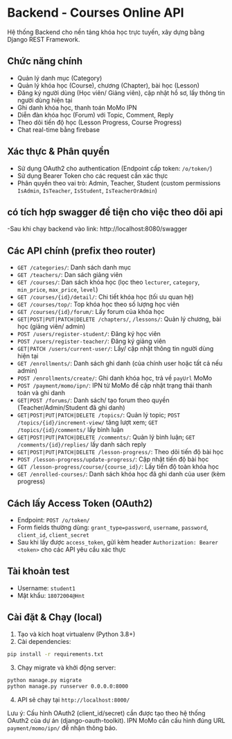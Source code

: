 # Backend - Courses Online API

Hệ thống Backend cho nền tảng khóa học trực tuyến, xây dựng bằng Django REST Framework.

## Chức năng chính
- Quản lý danh mục (Category)
- Quản lý khóa học (Course), chương (Chapter), bài học (Lesson)
- Đăng ký người dùng (Học viên/ Giảng viên), cập nhật hồ sơ, lấy thông tin người dùng hiện tại
- Ghi danh khóa học, thanh toán MoMo IPN
- Diễn đàn khóa học (Forum) với Topic, Comment, Reply
- Theo dõi tiến độ học (Lesson Progress, Course Progress)
- Chat real-time bằng firebase

## Xác thực & Phân quyền
- Sử dụng OAuth2 cho authentication (Endpoint cấp token: `/o/token/`)
- Sử dụng Bearer Token cho các request cần xác thực
- Phân quyền theo vai trò: Admin, Teacher, Student (custom permissions `IsAdmin`, `IsTeacher`, `IsStudent`, `IsTeacherOrAdmin`)

## có tích hợp swagger để tiện cho việc theo dõi api
-Sau khi chạy backend vào link: http://localhost:8080/swagger

## Các API chính (prefix theo router)
- `GET /categories/`: Danh sách danh mục
- `GET /teachers/`: Dan sách giảng viên
- `GET /courses/`: Dan sách khóa học (lọc theo `lecturer`, `category`, `min_price`, `max_price`, `level`)
- `GET /courses/{id}/detail/`: Chi tiết khóa học (tối ưu quan hệ)
- `GET /courses/top/`: Top khóa học theo số lượng học viên
- `GET /courses/{id}/forum/`: Lấy forum của khóa học
- `GET|POST|PUT|PATCH|DELETE /chapters/`, `/lessons/`: Quản lý chương, bài học (giảng viên/ admin)
- `POST /users/register-student/`: Đăng ký học viên
- `POST /users/register-teacher/`: Đăng ký giảng viên
- `GET|PATCH /users/current-user/`: Lấy/ cập nhật thông tin người dùng hiện tại
- `GET /enrollments/`: Danh sách ghi danh (của chính user hoặc tất cả nếu admin)
- `POST /enrollments/create/`: Ghi danh khóa học, trả về `payUrl` MoMo
- `POST /payment/momo/ipn/`: IPN từ MoMo để cập nhật trạng thái thanh toán và ghi danh
- `GET|POST /forums/`: Danh sách/ tạo forum theo quyền (Teacher/Admin/Student đã ghi danh)
- `GET|POST|PUT|PATCH|DELETE /topics/`: Quản lý topic; `POST /topics/{id}/increment-view/` tăng lượt xem; `GET /topics/{id}/comments/` lấy bình luận
- `GET|POST|PUT|PATCH|DELETE /comments/`: Quản lý bình luận; `GET /comments/{id}/replies/` lấy danh sách reply
- `GET|POST|PUT|PATCH|DELETE /lesson-progress/`: Theo dõi tiến độ bài học
- `POST /lesson-progress/update-progress/`: Cập nhật tiến độ bài học
- `GET /lesson-progress/course/{course_id}/`: Lấy tiến độ toàn khóa học
- `GET /enrolled-courses/`: Danh sách khóa học đã ghi danh của user (kèm progress)

## Cách lấy Access Token (OAuth2)
- Endpoint: `POST /o/token/`
- Form fields thường dùng: `grant_type=password`, `username`, `password`, `client_id`, `client_secret`
- Sau khi lấy được `access_token`, gửi kèm header `Authorization: Bearer <token>` cho các API yêu cầu xác thực

## Tài khoản test
- Username: `student1`
- Mật khẩu: `18072004@Hnt`

## Cài đặt & Chạy (local)
1) Tạo và kích hoạt virtualenv (Python 3.8+)
2) Cài dependencies:
```bash
pip install -r requirements.txt
```
3) Chạy migrate và khởi động server:
```bash
python manage.py migrate
python manage.py runserver 0.0.0.0:8000
```
4) API sẽ chạy tại `http://localhost:8000/`

Lưu ý: Cấu hình OAuth2 (client_id/secret) cần được tạo theo hệ thống OAuth2 của dự án (django-oauth-toolkit). IPN MoMo cần cấu hình đúng URL `payment/momo/ipn/` để nhận thông báo.

